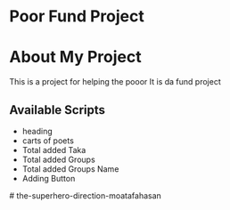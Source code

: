 # Poor Fund Project

# About My Project


This is a project for helping the pooor It is da fund project

## Available Scripts

* heading
* carts of poets
* Total added Taka
* Total added Groups
* Total added Groups Name
* Adding Button


#   t h e - s u p e r h e r o - d i r e c t i o n - m o a t a f a h a s a n  
 